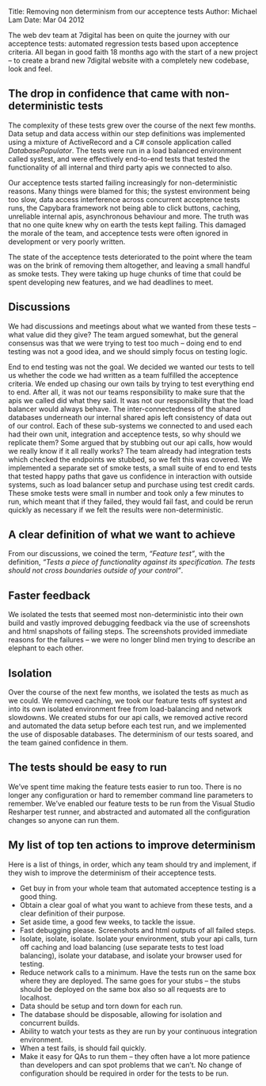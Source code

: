 Title: Removing non determinism from our acceptence tests
Author: Michael Lam
Date: Mar 04 2012

The web dev team at 7digital has been on quite the journey with our acceptence tests: automated regression tests based upon acceptence criteria. All began in good faith 18 months ago with the start of a new project – to create a brand new 7digital website with a completely new codebase, look and feel.

## The drop in confidence that came with non-deterministic tests

The complexity of these tests grew over the course of the next few months. Data setup and data access within our step definitions was implemented using a mixture of ActiveRecord and a C# console application called *DatabasePopulator*. The tests were run in a load balanced environment called systest, and were effectively end-to-end tests that tested the functionality of all internal and third party apis we connected to also.

Our acceptence tests started failing increasingly for non-deterministic reasons. Many things were blamed for this; the systest environment being too slow, data access interference across concurrent acceptence tests runs, the Capybara framework not being able to click buttons, caching, unreliable internal apis, asynchronous behaviour and more. The truth was that no one quite knew why on earth the tests kept failing. This damaged the morale of the team, and acceptence tests were often ignored in development or very poorly written.

The state of the acceptence tests deteriorated to the point where the team was on the brink of removing them altogether, and leaving a small handful as smoke tests. They were taking up huge chunks of time that could be spent developing new features, and we had deadlines to meet.

## Discussions

We had discussions and meetings about what we wanted from these tests – what value did they give? The team argued somewhat, but the general consensus was that we were trying to test too much – doing end to end testing was not a good idea, and we should simply focus on testing logic.

End to end testing was not the goal. We decided we wanted our tests to tell us whether the code we had written as a team fulfilled the acceptence criteria. We ended up chasing our own tails by trying to test everything end to end. After all, it was not our teams responsibility to make sure that the apis we called did what they said. It was not our responsibility that the load balancer would always behave. The inter-connectedness of the shared databases underneath our internal shared apis left consistency of data out of our control. Each of these sub-systems we connected to and used each had their own unit, integration and acceptence tests, so why should we replicate them? Some argued that by stubbing out our api calls, how would we really know if it all really works? The team already had integration tests which checked the endpoints we stubbed, so we felt this was covered. We implemented a separate set of smoke tests, a small suite of end to end tests that tested happy paths that gave us confidence in interaction with outside systems, such as load balancer setup and purchase using test credit cards. These smoke tests were small in number and took only a few minutes to run, which meant that if they failed, they would fail fast, and could be rerun quickly as necessary if we felt the results were non-deterministic.

## A clear definition of what we want to achieve

From our discussions, we coined the term, *“Feature test”*, with the definition, *“Tests a piece of functionality against its specification. The tests should not cross boundaries outside of your control”*.

## Faster feedback

We isolated the tests that seemed most non-deterministic into their own build and vastly improved debugging feedback via the use of screenshots and html snapshots of failing steps. The screenshots provided immediate reasons for the failures – we were no longer blind men trying to describe an elephant to each other.

## Isolation

Over the course of the next few months, we isolated the tests as much as we could. We removed caching, we took our feature tests off systest and into its own isolated environment free from load-balancing and network slowdowns. We created stubs for our api calls, we removed active record and automated the data setup before each test run, and we implemented the use of disposable databases. The determinism of our tests soared, and the team gained confidence in them.

## The tests should be easy to run

We’ve spent time making the feature tests easier to run too. There is no longer any configuration or hard to remember command line parameters to remember. We’ve enabled our feature tests to be run from the Visual Studio Resharper test runner, and abstracted and automated all the configuration changes so anyone can run them.

## My list of top ten actions to improve determinism

Here is a list of things, in order, which any team should try and implement, if they wish to improve the determinism of their acceptence tests.

*	Get buy in from your whole team that automated acceptence testing is a good thing.
*	Obtain a clear goal of what you want to achieve from these tests, and a clear definition of their purpose.
*	Set aside time, a good few weeks, to tackle the issue.
*	Fast debugging please. Screenshots and html outputs of all failed steps.
*	Isolate, isolate, isolate. Isolate your environment, stub your api calls, turn off caching and load balancing (use separate tests to test load balancing), isolate your database, and isolate your browser used for testing.
*	Reduce network calls to a minimum. Have the tests run on the same box where they are deployed. The same goes for your stubs – the stubs should be deployed on the same box also so all requests are to localhost.
*	Data should be setup and torn down for each run.
*	The database should be disposable, allowing for isolation and concurrent builds.
*	Ability to watch your tests as they are run by your continuous integration environment.
*	When a test fails, is should fail quickly.
*	Make it easy for QAs to run them – they often have a lot more patience than developers and can spot problems that we can’t. No change of configuration should be required in order for the tests to be run.